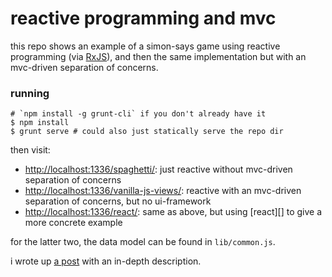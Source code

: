 # reactive programming and mvc

this repo shows an example of a simon-says game using reactive programming (via [RxJS][]), and then the same implementation but with an mvc-driven separation of concerns.

### running

    # `npm install -g grunt-cli` if you don't already have it
    $ npm install
    $ grunt serve # could also just statically serve the repo dir

then visit:

- [http://localhost:1336/spaghetti/][]: just reactive without mvc-driven separation of concerns
- [http://localhost:1336/vanilla-js-views/][]: reactive with an mvc-driven separation of concerns, but no ui-framework
- [http://localhost:1336/react/][]: same as above, but using [react][] to give a more concrete example

for the latter two, the data model can be found in `lib/common.js`.

i wrote up [a post][post] with an in-depth description.

[RxJS]: https://github.com/Reactive-Extensions/RxJS
[post]: http://aaronstacy.com/writings/frp-mvc-and-other-tlas/
[http://localhost:1336/spaghetti/]: http://localhost:1336/spaghetti/
[http://localhost:1336/react/]: http://localhost:1336/react/
[http://localhost:1336/vanilla-js-views/]: http://localhost:1336/vanilla-js-views/
